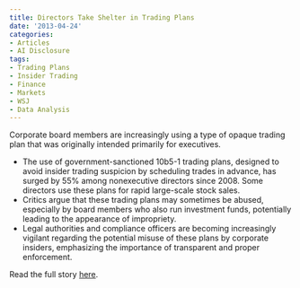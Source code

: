 ```yaml
---
title: Directors Take Shelter in Trading Plans
date: '2013-04-24'
categories:
- Articles
- AI Disclosure
tags:
- Trading Plans
- Insider Trading
- Finance
- Markets
- WSJ
- Data Analysis
---
```


Corporate board members are increasingly using a type of opaque trading plan
that was originally intended primarily for executives.

- The use of government-sanctioned 10b5-1 trading plans, designed to avoid
  insider trading suspicion by scheduling trades in advance, has surged by 55%
  among nonexecutive directors since 2008. Some directors use these plans for
  rapid large-scale stock sales.
- Critics argue that these trading plans may sometimes be abused, especially by
  board members who also run investment funds, potentially leading to the
  appearance of impropriety.
- Legal authorities and compliance officers are becoming increasingly vigilant
  regarding the potential misuse of these plans by corporate insiders,
  emphasizing the importance of transparent and proper enforcement.

Read the full story
[here](http://wsj.com/article/SB10001424127887323696404578300073046959086.html).
